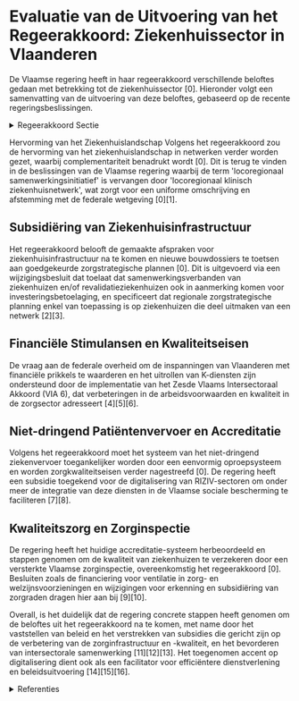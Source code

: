 # Evaluatie van de Uitvoering van het Regeerakkoord: Ziekenhuissector in Vlaanderen

De Vlaamse regering heeft in haar regeerakkoord verschillende beloftes gedaan met betrekking tot de ziekenhuissector \[0\]. Hieronder volgt een samenvatting van de uitvoering van deze beloftes, gebaseerd op de recente regeringsbeslissingen.

<details>
        <summary>Regeerakkoord Sectie </summary>
        <p>1.2.3.4 Ziekenhuizen De hervorming van het ziekenhuislandschap in netwerken wordt verder gezet. De zorgs-trategische planning is in de voorbije regeerperiode van een kader voorzien en wordt getest in de locoregionale samenwer-kingsverbanden die hiermee aan de slag kunnen. Dit moet leiden tot een betere verde-ling van het aanbod en minder overlap. Binnen de regionale zorgzones zorgen we ook hier voor de verdere afstemming met de eerstelijn en de netwerken GGZ. We zetten verder in op alternatieve tussen-vormen van geïntegreerde zorg, waarbij we vragen aan de federale overheid om de inspanningen van Vlaanderen op dit vlak met financiële prikkels te waarderen. Waar nodig maken we bilaterale akkoorden met de federale overheid zonder dat de andere gemeenschappen partij hoeven te zijn, om zo het Vlaamse zorgbeleid maxi-maal af te stemmen op de specifieke noden van de Vlaamse bevolking. Voor de ziekenhuisinfrastructuur komen we de gemaakte afspraken na. Nieuwe bouwdossiers worden getoetst aan de goedgekeurde zorgstrategische plannen. We stimuleren daarbij dossiers die gestoeld zijn op innovatieve concepten op vlak van samenwerking binnen netwerken. Vlaanderen zal het toegewezen aantal NMR-scanners verdelen in functie van de zorgnood. We laten een onafhankelijke studie uitvoeren naar de personeelsnormering. We rollen de K-diensten verder uit. Voor het niet-dringend patiëntenvervoer werden in de vorige regeerperiode de erken-ningsnormen en kwaliteitsvereisten vast gelegd. Zoals bij de hervorming van de dringende geneeskundige hulpverlening zorgen we ook bij het niet-dringend patiënten vervoer voor tariefzekerheid voor de patiënt. Het systeem van het niet-dringend ziekenvervoer moet vlot toegankelijk zijn door het instellen van een eenvormig oproep systeem. Hierdoor kunnen vraag en aanbod optimaal op elkaar afge-stemd worden. We blijven inzetten op kwaliteitseisen voor ziekenhuizen. Het huidig accrediterings-systeem wordt in samenspraak met de sector beoordeeld op zijn meerwaarde. De kwaliteit van de ziekenhuizen wordt geïnspecteerd door een versterkte Vlaamse zorginspectie. In het kader van de algemene bevoegdheid voor kwaliteitsbeleid en naar analogie met datgene wat voor de Woonzorgcentra is ontwikkeld, wordt voor de algemene zieken-huizen door het bevoegde agentschap en in overleg met de betrokken stakeholders en de zorginspectie, een aangepast referentie-kader kwaliteit van zorg inzake vroegtijdige zorgplanning, palliatieve zorg en levensein-dezorg (o.a. euthanasie) ontwikkeld. </p>
        </details> 

Hervorming van het Ziekenhuislandschap
Volgens het regeerakkoord zou de hervorming van het ziekenhuislandschap in netwerken verder worden gezet, waarbij complementariteit benadrukt wordt \[0\]. Dit is terug te vinden in de beslissingen van de Vlaamse regering waarbij de term 'locoregionaal samenwerkingsinitiatief' is vervangen door 'locoregionaal klinisch ziekenhuisnetwerk', wat zorgt voor een uniforme omschrijving en afstemming met de federale wetgeving \[0\]\[1\].

## Subsidiëring van Ziekenhuisinfrastructuur
Het regeerakkoord belooft de gemaakte afspraken voor ziekenhuisinfrastructuur na te komen en nieuwe bouwdossiers te toetsen aan goedgekeurde zorgstrategische plannen \[0\]. Dit is uitgevoerd via een wijzigingsbesluit dat toelaat dat samenwerkingsverbanden van ziekenhuizen en/of revalidatieziekenhuizen ook in aanmerking komen voor investeringsbetoelaging, en specificeert dat regionale zorgstrategische planning enkel van toepassing is op ziekenhuizen die deel uitmaken van een netwerk \[2\]\[3\].

## Financiële Stimulansen en Kwaliteitseisen
De vraag aan de federale overheid om de inspanningen van Vlaanderen met financiële prikkels te waarderen en het uitrollen van K-diensten zijn ondersteund door de implementatie van het Zesde Vlaams Intersectoraal Akkoord (VIA 6), dat verbeteringen in de arbeidsvoorwaarden en kwaliteit in de zorgsector adresseert \[4\]\[5\]\[6\].

## Niet-dringend Patiëntenvervoer en Accreditatie
Volgens het regeerakkoord moet het systeem van het niet-dringend ziekenvervoer toegankelijker worden door een eenvormig oproepsysteem en worden zorgkwaliteitseisen verder nagestreefd \[0\]. De regering heeft een subsidie toegekend voor de digitalisering van RIZIV-sectoren om onder meer de integratie van deze diensten in de Vlaamse sociale bescherming te faciliteren \[7\]\[8\].

## Kwaliteitszorg en Zorginspectie
De regering heeft het huidige accreditatie-systeem herbeoordeeld en stappen genomen om de kwaliteit van ziekenhuizen te verzekeren door een versterkte Vlaamse zorginspectie, overeenkomstig het regeerakkoord \[0\]. Besluiten zoals de financiering voor ventilatie in zorg- en welzijnsvoorzieningen en wijzigingen voor erkenning en subsidiëring van zorgraden dragen hier aan bij \[9\]\[10\].

Overall, is het duidelijk dat de regering concrete stappen heeft genomen om de beloftes uit het regeerakkoord na te komen, met name door het vaststellen van beleid en het verstrekken van subsidies die gericht zijn op de verbetering van de zorginfrastructuur en -kwaliteit, en het bevorderen van intersectorale samenwerking \[11\]\[12\]\[13\]. Het toegenomen accent op digitalisering dient ook als een facilitator voor efficiëntere dienstverlening en beleidsuitvoering \[14\]\[15\]\[16\].

<details>
        <summary> Referenties</summary>
        **[\[0\]](http://themis.vlaanderen.be/id/nieuwsbrief-info/618B90FE364ED90008000B7B)** : **(2021-11-12)** Wijzigingsbesluit zorgstrategische planning: uniforme benamingen en bepaling vereiste van complementariteit Ontwerpbesluit van de Vlaamse Regering tot wijziging van het besluit van de Vlaamse Regering... 

**[\[1\]](http://themis.vlaanderen.be/id/nieuwsbrief-info/60D1F14C364ED90008000319)** : **(2021-06-25)** Wijzigingsbesluit zorgstrategische planning: uniforme benamingen en bepaling vereiste van complementariteit Voorontwerp van besluit van de Vlaamse Regering tot wijziging van het besluit van de Vlaamse... 

**[\[2\]](http://themis.vlaanderen.be/id/resource/2d58a8a0-4927-11ec-94bb-99a9d1e168fe)** : **(2020-10-09)** Wijzigingsbesluit subsidiëring infrastructuur ziekenhuizen en zorgstrategische planning Voorontwerp van besluit van de Vlaamse Regering tot wijziging van het besluit van de Vlaamse Regering van 14 jul... 

**[\[3\]](http://themis.vlaanderen.be/id/resource/84635840-492a-11ec-94bb-99a9d1e168fe)** : **(2020-03-06)** Wijzigingsbesluit subsidiëring infrastructuur ziekenhuizen en zorgstrategische planning Voorontwerp van besluit van de Vlaamse Regering tot wijziging van het besluit van de Vlaamse Regering van 14 jul... 

**[\[4\]](http://themis.vlaanderen.be/id/nieuwsbericht/64A2F5292D77B42474D4F1DC)** : **(2023-07-07)** Uitvoering VIA-6 in private geregionaliseerde zorgsectoren: verbeteren arbeidsvoorwaarden Ontwerpbesluit van de Vlaamse Regering tot uitvoering van deel III van luik III van het zesde Vlaams Intersect... 

**[\[5\]](http://themis.vlaanderen.be/id/nieuwsbrief-info/616E8D18364ED900080001FE)** : **(2021-10-22)** Zesde Vlaams Intersectoraal Akkoord (VIA 6): kwaliteitsbudget geregionaliseerde zorgsectoren Ontwerpbesluit van de Vlaamse Regering tot uitvoering van deel III van luik III van het zesde Vlaams Inters... 

**[\[6\]](http://themis.vlaanderen.be/id/nieuwsbrief-info/60C8A3F9364ED900080003E0)** : **(2021-06-18)** Vlaams Intersectoraal akkoord (VIA6): wijziging uitvoeringsbesluit budget private revalidatieziekenhuizen Voorontwerp van besluit van de Vlaamse Regering tot wijziging van het besluit van de Vlaamse R... 

**[\[7\]](http://themis.vlaanderen.be/id/nieuwsbrief-info/619E482C364ED90008000004)** : **(2021-11-26)** Plan Vlaamse Veerkracht: subsidie digitalisering RIZIV-sectoren Digitalisering RIZIV-sectoren Ontwerpbesluit van de Vlaamse Regering tot toekenning van een subsidie aan de revalidatieziekenhuizen, de ... 

**[\[8\]](http://themis.vlaanderen.be/id/nieuwsbrief-info/61FCE382D5F0FAFA87AFAABF)** : **(2022-02-04)** Plan Vlaamse Veerkracht: dossiernummer 46 “Optrekken strategische forfaits ziekenhuizen” voor dringende of onafwendbare investeringen in ziekenhuizen  Aansluitend op actiepunt 46 van het relanceplan V... 

**[\[9\]](http://themis.vlaanderen.be/id/nieuwsbrief-info/634688691EA6B745D23CB85A)** : **(2022-10-14)** Plan Vlaamse Veerkracht: uitbreiding kwaliteitskader ventilatie in woonzorgcentra naar andere zorg- en welzijnsvoorzieningen WVG Financiering van de uitbreiding van een kwaliteitskader voor ventilatie... 

**[\[10\]](http://themis.vlaanderen.be/id/nieuwsbericht/65706CBFE2E2C9E5814BED6A)** : **(2023-12-08)** Erkenning zorgraden: wijzigingsbesluiten Voorontwerp van besluit van de Vlaamse Regering tot wijziging van het besluit van de Vlaamse Regering van 17 mei 2019 tot erkenning en subsidiëring van de zorg... 

**[\[11\]](http://themis.vlaanderen.be/id/nieuwsbrief-info/638F4F0CC2B90D4571CF75B8)** : **(2022-12-09)** Ondersteuning eerstelijnszorgaanbieders en interdisciplinaire samenwerking in de praktijkvoering en uitbreiding opdrachten huisartsenkringen Ontwerpbesluit van de Vlaamse Regering tot ondersteuning va... 

**[\[12\]](http://themis.vlaanderen.be/id/nieuwsbericht/65785CB7E2E2C9E5814C0367)** : **(2023-12-15)** Aanvullende programmatienormen voor het gespecialiseerd zorgprogramma 'acute beroertezorg met invasieve procedures' Voorontwerp van besluit van de Vlaamse Regering tot bepaling van aanvullende program... 

**[\[13\]](http://themis.vlaanderen.be/id/nieuwsbrief-info/6316F65B9531BD6B9732C4E2)** : **(2022-09-09)** Ondersteuning eerstelijnszorgaanbieders en interdisciplinaire samenwerking in de praktijkvoering en uitbreiding opdrachten huisartsenkringen Voorontwerp van besluit van de Vlaamse Regering tot onderst... 

**[\[14\]](http://themis.vlaanderen.be/id/nieuwsbrief-info/6093A08A364ED9000800002B)** : **(2021-05-07)** Plan Vlaamse Veerkracht: dossier 115 Digitalisering RIZIV-sectoren  In het kader van het relanceplan Vlaamse Veerkracht keurt de Vlaamse Regering de principes goed voor de uitvoering van het project V... 

**[\[15\]](http://themis.vlaanderen.be/id/nieuwsbrief-info/636A54CF34B8770AF8FDE1D7)** : **(2022-11-10)** Plan Vlaamse Veerkracht: Digitaliseringsprojecten Zorg en Gezondheid en Vlaamse Sociale Bescherming Digitaliseringsprojecten Zorg en Gezondheid en Vlaamse Sociale Bescherming  In het kader van ​het in... 

**[\[16\]](http://themis.vlaanderen.be/id/nieuwsbericht/652F9E6E7FDB1A5D078293C7)** : **(2023-10-20)** Indexeringsmechanisme strategische forfaits ziekenhuizen: wijzigingsbesluit Ontwerpbesluit van de Vlaamse Regering tot wijziging van artikel 6 van het besluit van de Vlaamse Regering van 14 juli 2017 ... 
        </details> 

